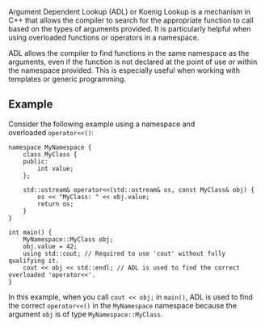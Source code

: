 Argument Dependent Lookup (ADL) or Koenig Lookup is a mechanism in C++ that allows the compiler to search for the appropriate function to call based on the types of arguments provided. It is particularly helpful when using overloaded functions or operators in a namespace.

ADL allows the compiler to find functions in the same namespace as the arguments, even if the function is not declared at the point of use or within the namespace provided. This is especially useful when working with templates or generic programming.

## Example

Consider the following example using a namespace and overloaded `operator<<()`:

```
namespace MyNamespace {
    class MyClass {
    public:
        int value;
    };

    std::ostream& operator<<(std::ostream& os, const MyClass& obj) {
        os << "MyClass: " << obj.value;
        return os;
    }
}

int main() {
    MyNamespace::MyClass obj;
    obj.value = 42;
    using std::cout; // Required to use 'cout' without fully qualifying it.
    cout << obj << std::endl; // ADL is used to find the correct overloaded 'operator<<'.
}
```

In this example, when you call `cout << obj;` in `main()`, ADL is used to find the correct `operator<<()` in the `MyNamespace` namespace because the argument `obj` is of type `MyNamespace::MyClass`.